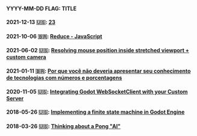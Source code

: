 #### YYYY-MM-DD FLAG: TITLE
#### 2021-12-13 🇺🇸: [23](https://github.com/coelhucas/blog/issues/5)
#### 2021-10-06 🇧🇷: [Reduce - JavaScript](https://coelhucas.medium.com/reduce-javascript-7f00a06b0a80)
#### 2021-06-02 🇺🇸: [Resolving mouse position inside stretched viewport + custom camera](https://github.com/coelhucas/blog/issues/4)
#### 2021-01-11 🇧🇷: [Por que você não deveria apresentar seu conhecimento de tecnologias com números e porcentagens](https://coelhucas.medium.com/por-que-voc%C3%AA-n%C3%A3o-deveria-apresentar-seu-conhecimento-de-tecnologias-com-n%C3%BAmeros-e-porcentagens-1ae9638fd902)
#### 2020-11-05 🇺🇸: [Integrating Godot WebSocketClient with your Custom Server](https://github.com/coelhucas/blog/issues/3)
#### 2018-05-26 🇺🇸: [Implementing a finite state machine in Godot Engine](https://github.com/coelhucas/blog/issues/2)
#### 2018-03-26 🇺🇸: [Thinking about a Pong "AI"](https://github.com/coelhucas/blog/issues/1)
